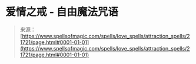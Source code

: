 <!--yml

分类：未分类

日期：2024年06月12日 19:05:28

-->

# 爱情之戒 - 自由魔法咒语

> 来源：[https://www.spellsofmagic.com/spells/love_spells/attraction_spells/21721/page.html#0001-01-01](https://www.spellsofmagic.com/spells/love_spells/attraction_spells/21721/page.html#0001-01-01)
